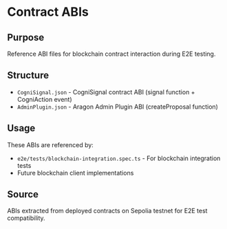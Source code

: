 # Contract ABIs

## Purpose
Reference ABI files for blockchain contract interaction during E2E testing.

## Structure
- `CogniSignal.json` - CogniSignal contract ABI (signal function + CogniAction event)
- `AdminPlugin.json` - Aragon Admin Plugin ABI (createProposal function)

## Usage
These ABIs are referenced by:
- `e2e/tests/blockchain-integration.spec.ts` - For blockchain integration tests
- Future blockchain client implementations

## Source
ABIs extracted from deployed contracts on Sepolia testnet for E2E test compatibility.